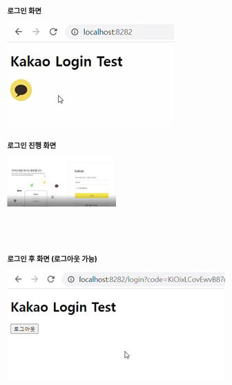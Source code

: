 ### 로그인 화면
<img src="/img/kakaologin1.jpg">

### 로그인 진행 화면
<img src="/img/kakaologin2.jpg" width="50%">

<br/><br/><br/><br/>

### 로그인 후 화면 (로그아웃 가능)

<img src="/img/kakaologin3.jpg">

<br/>
